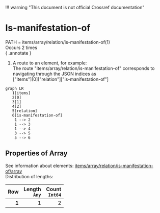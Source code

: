 !!! warning "This document is not official Crossref documentation"
# Is-manifestation-of
PATH = items/array/relation/is-manifestation-of(1)  
Occurs 2 times  
{ .annotate }

1. A route to an element, for example:  
   The route "items/array/relation/is-manifestation-of" corresponds to navigating through the JSON indices as  
   ["items"][0]["relation"]["is-manifestation-of"]  

```mermaid
graph LR
   1[items]
   2[0]
   3[1]
   4[2]
   5[relation]
   6[is-manifestation-of]
    1 --> 2
    1 --> 3
    1 --> 4
    3 --> 5
    5 --> 6
```


## Properties of Array
See information about elements: [items/array/relation/is-manifestation-of/array](array/index.md)  
Distribution of lengths:  

| **Row** | **Length**<br>`Any` | **Count**<br>`Int64` |
|--------:|--------------------:|---------------------:|
| **1**   | 1                   | 2                    |

